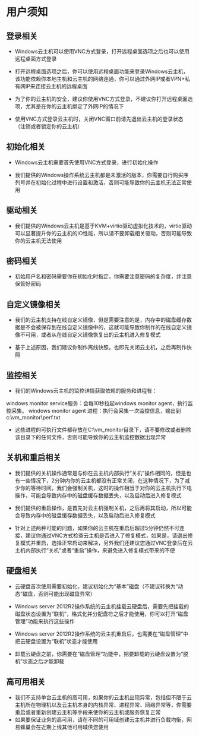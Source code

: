 # 用户须知

## 登录相关

* Windows云主机可以使用VNC方式登录，打开远程桌面选项之后也可以使用远程桌面方式登录

* 打开远程桌面选项之后，你可以使用远程桌面功能来登录Windows云主机，该功能依赖你本地主机和云主机的网络连通，你可以通过外网IP或者VPN+私有网IP来连接云主机的远程桌面

* 为了你的云主机的安全，建议你使用VNC方式登录，不建议你打开远程桌面选项，尤其是在你的云主机绑定了外网IP的情况下

* 使用VNC方式登录云主机时，关闭VNC窗口前请先退出云主机的登录状态（注销或者锁定你的云主机）

## 初始化相关
* Windows云主机需要首先使用VNC方式登录，进行初始化操作

* 我们提供的Windows操作系统云主机都是未激活的版本，你需要自行购买序列号并在初始化过程中进行设置和激活，否则可能导致你的云主机无法正常使用

## 驱动相关
* 我们提供的Windows云主机是基于KVM+virtio驱动虚拟化技术的，virtio驱动可以显著提升你的云主机的IO性能，所以请不要卸载相关驱动，否则可能导致你的云主机无法使用

## 密码相关
* 初始用户名和密码需要你在初始化时指定，你需要注意密码的复杂度，并注意保管好密码

## 自定义镜像相关
* 我们的云主机支持在线自定义镜像，但是需要注意的是，内存中的磁盘缓存数据是不会被保存到在线自定义镜像中的，这就可能导致你制作的在线自定义镜像不可用，或者从在线自定义镜像恢复出的云主机进入修复模式

* 基于上述原因，我们建议你制作离线快照，也即先关闭云主机，之后再制作快照

## 监控相关

* 我们的Windows云主机的监控详情获取依赖的服务和进程有：

windows monitor service服务：会每10秒拉起windows monitor agent，执行监控采集。
windows monitor agent 进程：执行会采集一次监控信息，输出到c:\vm_monitor\perf.txt

* 这些进程的可执行文件都存放在C:\vm_monitor目录下，请不要修改或者删除该目录下的任何文件，否则可能导致你的云主机监控数据出现异常

## 关机和重启相关

* 我们提供的关机操作通常是与你在云主机内部执行“关机”操作相同的，但是也有一些情况下，2分钟内你的云主机都没有正常关闭，在这种情况下，为了减少你的等待时间，我们会强制关机，这时的操作相当于对你的云主机执行下电操作，可能会导致内存中的磁盘缓存数据丢失，以及启动后进入修复模式

* 我们提供的重启操作，是首先对云主机强制关机，之后再将其启动，所以可能会导致内存中的磁盘缓存数据丢失，以及启动后进入修复模式

* 针对上述两种可能的问题，如果你的云主机在重启后超过5分钟仍然不可连接，建议你通过VNC方式检查云主机是否进入了修复模式，如果是，请退出修复模式并重启，选择正常启动来解决，另外我们还建议您通过VNC登录后在云主机内部执行“关机”或者“重启”操作，来避免进入修复模式带来的不便

## 硬盘相关

* 云硬盘首次使用需要初始化，建议初始化为“基本”磁盘（不建议转换为“动态”磁盘，否则可能出现磁盘异常）

* Windows server 2012R2操作系统的云主机挂载云硬盘后，需要先把挂载的磁盘状态设置为“联机”，格式化并分配盘符之后才能使用，你可以打开“磁盘管理”功能来执行这些操作

* Windows server 2012R2操作系统的云主机重启后，也需要在“磁盘管理”中把云硬盘设置为“联机”状态才能使用

* 卸载云硬盘之前，你需要在“磁盘管理”功能中，把要卸载的云硬盘设置为“脱机”状态之后才能卸载

## 高可用相关

* 我们不支持单台云主机的高可用，如果你的云主机出现异常，包括但不限于云主机所在物理机以及云主机本身的内核异常、进程异常、网络异常等，你需要重启或者重新创建云主机等手段来使你的云主机或服务恢复正常
* 如果要保证业务的高可用，请在不同的可用域创建云主机并进行负载均衡，网易蜂巢会在近期上线其他可用域供您使用


